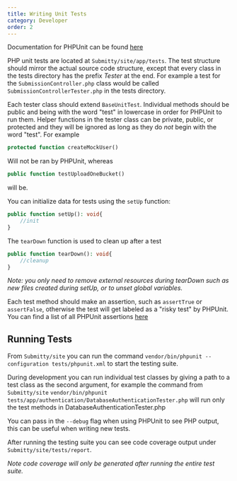 ```yaml
---
title: Writing Unit Tests
category: Developer
order: 2
---
```

Documentation for PHPUnit can be found [here](https://phpunit.readthedocs.io/en/8.2/)


PHP unit tests are located at `Submitty/site/app/tests`. The test structure should mirror the actual source code structure, except
that every class in the tests directory has the prefix *Tester* at the end. For example a test for the `SubmissionController.php` class would be called `SubmissionControllerTester.php` in the tests directory.

Each tester class should extend `BaseUnitTest`. Individual methods should be public and being with the word "test" in lowercase in order for PHPUnit to run them. Helper functions in the tester class can be private, public, or protected and they will be ignored as long as they do *not* begin with the word "test". For example 
```php
protected function createMockUser()
```
Will not be ran by PHPUnit, whereas 
```php
public function testUploadOneBucket()
```
will be.

You can initialize data for tests using the `setUp` function:
```php
public function setUp(): void{
	//init
}
```
The `tearDown` function is used to clean up after a test
```php
public function tearDown(): void{
	//cleanup
}
```
*Note: you only need to remove external resources during tearDown such as new files created during setUp, or to unset global variables.*

Each test method should make an assertion, such as `assertTrue` or `assertFalse`, otherwise the test will get labeled as a "risky test" by PHPUnit. You can find a list of all PHPUnit assertions [here](https://phpunit.readthedocs.io/en/8.2/assertions.html)

## Running Tests

From `Submitty/site` you can run the command `vendor/bin/phpunit --configuration tests/phpunit.xml` to start the testing suite.

During development you can run individual test classes by giving a path to a test class as the second argument, for example the command from `Submitty/site`
`vendor/bin/phpunit tests/app/authentication/DatabaseAuthenticationTester.php` will run only the test methods in DatabaseAuthenticationTester.php

You can pass in the `--debug` flag when using PHPUnit to see PHP output, this can be useful when writing new tests.

After running the testing suite you can see code coverage output under `Submitty/site/tests/report`.

*Note code coverage will only be generated after running the entire test suite.*